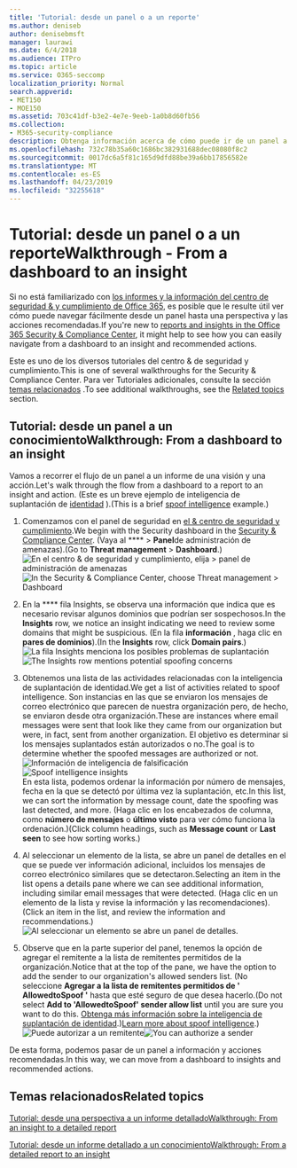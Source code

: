 ```yaml
---
title: 'Tutorial: desde un panel o a un reporte'
ms.author: deniseb
author: denisebmsft
manager: laurawi
ms.date: 6/4/2018
ms.audience: ITPro
ms.topic: article
ms.service: O365-seccomp
localization_priority: Normal
search.appverid:
- MET150
- MOE150
ms.assetid: 703c41df-b3e2-4e7e-9eeb-1a0b8d60fb56
ms.collection:
- M365-security-compliance
description: Obtenga información acerca de cómo puede ir de un panel a un conocimiento de las acciones recomendadas en el centro de seguridad &amp; y cumplimiento.
ms.openlocfilehash: 732c78b35a60c1686bc382931688dec08080f8c2
ms.sourcegitcommit: 0017dc6a5f81c165d9dfd88be39a6bb17856582e
ms.translationtype: MT
ms.contentlocale: es-ES
ms.lasthandoff: 04/23/2019
ms.locfileid: "32255618"
---
```

# <a name="walkthrough---from-a-dashboard-to-an-insight"></a><span data-ttu-id="f865c-103">Tutorial: desde un panel o a un reporte</span><span class="sxs-lookup"><span data-stu-id="f865c-103">Walkthrough - From a dashboard to an insight</span></span>

<span data-ttu-id="f865c-104">Si no está familiarizado con [los informes y la información del centro de seguridad &amp; y cumplimiento de Office 365](reports-and-insights-in-security-and-compliance.md), es posible que le resulte útil ver cómo puede navegar fácilmente desde un panel hasta una perspectiva y las acciones recomendadas.</span><span class="sxs-lookup"><span data-stu-id="f865c-104">If you're new to [reports and insights in the Office 365 Security &amp; Compliance Center](reports-and-insights-in-security-and-compliance.md), it might help to see how you can easily navigate from a dashboard to an insight and recommended actions.</span></span> 
  
<span data-ttu-id="f865c-105">Este es uno de los diversos tutoriales del centro &amp; de seguridad y cumplimiento.</span><span class="sxs-lookup"><span data-stu-id="f865c-105">This is one of several walkthroughs for the Security &amp; Compliance Center.</span></span> <span data-ttu-id="f865c-106">Para ver Tutoriales adicionales, consulte la sección [temas relacionados](#related-topics) .</span><span class="sxs-lookup"><span data-stu-id="f865c-106">To see additional walkthroughs, see the [Related topics](#related-topics) section.</span></span> 
  
## <a name="walkthrough-from-a-dashboard-to-an-insight"></a><span data-ttu-id="f865c-107">Tutorial: desde un panel a un conocimiento</span><span class="sxs-lookup"><span data-stu-id="f865c-107">Walkthrough: From a dashboard to an insight</span></span>

<span data-ttu-id="f865c-108">Vamos a recorrer el flujo de un panel a un informe de una visión y una acción.</span><span class="sxs-lookup"><span data-stu-id="f865c-108">Let's walk through the flow from a dashboard to a report to an insight and action.</span></span> <span data-ttu-id="f865c-109">(Este es un breve ejemplo de inteligencia de suplantación de [identidad](learn-about-spoof-intelligence.md) ).</span><span class="sxs-lookup"><span data-stu-id="f865c-109">(This is a brief [spoof intelligence](learn-about-spoof-intelligence.md) example.)</span></span> 
  
1. <span data-ttu-id="f865c-110">Comenzamos con el panel de seguridad en [el &amp; centro de seguridad y cumplimiento](https://protection.office.com).</span><span class="sxs-lookup"><span data-stu-id="f865c-110">We begin with the Security dashboard in the [Security &amp; Compliance Center](https://protection.office.com).</span></span> <span data-ttu-id="f865c-111">(Vaya al \*\*\*\* \> **Panel**de administración de amenazas).</span><span class="sxs-lookup"><span data-stu-id="f865c-111">(Go to **Threat management** \> **Dashboard**.)</span></span><br><span data-ttu-id="f865c-112">![En el centro &amp; de seguridad y cumplimiento, elija \> panel de administración de amenazas](media/05a38660-eb13-4960-a266-11809c453d95.png)</span><span class="sxs-lookup"><span data-stu-id="f865c-112">![In the Security &amp; Compliance Center, choose Threat management \> Dashboard](media/05a38660-eb13-4960-a266-11809c453d95.png)</span></span><br>
  
2. <span data-ttu-id="f865c-113">En la \*\*\*\* fila Insights, se observa una información que indica que es necesario revisar algunos dominios que podrían ser sospechosos.</span><span class="sxs-lookup"><span data-stu-id="f865c-113">In the **Insights** row, we notice an insight indicating we need to review some domains that might be suspicious.</span></span> <span data-ttu-id="f865c-114">(En la fila **información** , haga clic en **pares de dominios**).</span><span class="sxs-lookup"><span data-stu-id="f865c-114">(In the **Insights** row, click **Domain pairs**.)</span></span><br><span data-ttu-id="f865c-115">![La fila Insights menciona los posibles problemas de suplantación](media/dd1d0cb3-3201-45d7-b41d-18a0944fe85d.png)</span><span class="sxs-lookup"><span data-stu-id="f865c-115">![The Insights row mentions potential spoofing concerns](media/dd1d0cb3-3201-45d7-b41d-18a0944fe85d.png)</span></span><br>
  
3. <span data-ttu-id="f865c-116">Obtenemos una lista de las actividades relacionadas con la inteligencia de suplantación de identidad.</span><span class="sxs-lookup"><span data-stu-id="f865c-116">We get a list of activities related to spoof intelligence.</span></span> <span data-ttu-id="f865c-117">Son instancias en las que se enviaron los mensajes de correo electrónico que parecen de nuestra organización pero, de hecho, se enviaron desde otra organización.</span><span class="sxs-lookup"><span data-stu-id="f865c-117">These are instances where email messages were sent that look like they came from our organization but were, in fact, sent from another organization.</span></span> <span data-ttu-id="f865c-118">El objetivo es determinar si los mensajes suplantados están autorizados o no.</span><span class="sxs-lookup"><span data-stu-id="f865c-118">The goal is to determine whether the spoofed messages are authorized or not.</span></span><br><span data-ttu-id="f865c-119">![Información de inteligencia de falsificación](media/a2e2b4fd-0c1e-499f-8401-cf3089da82fa.png)</span><span class="sxs-lookup"><span data-stu-id="f865c-119">![Spoof intelligence insights](media/a2e2b4fd-0c1e-499f-8401-cf3089da82fa.png)</span></span><br><span data-ttu-id="f865c-120">En esta lista, podemos ordenar la información por número de mensajes, fecha en la que se detectó por última vez la suplantación, etc.</span><span class="sxs-lookup"><span data-stu-id="f865c-120">In this list, we can sort the information by message count, date the spoofing was last detected, and more.</span></span> <span data-ttu-id="f865c-121">(Haga clic en los encabezados de columna, como **número de mensajes** o **último visto** para ver cómo funciona la ordenación.)</span><span class="sxs-lookup"><span data-stu-id="f865c-121">(Click column headings, such as **Message count** or **Last seen** to see how sorting works.)</span></span> 
    
4. <span data-ttu-id="f865c-122">Al seleccionar un elemento de la lista, se abre un panel de detalles en el que se puede ver información adicional, incluidos los mensajes de correo electrónico similares que se detectaron.</span><span class="sxs-lookup"><span data-stu-id="f865c-122">Selecting an item in the list opens a details pane where we can see additional information, including similar email messages that were detected.</span></span> <span data-ttu-id="f865c-123">(Haga clic en un elemento de la lista y revise la información y las recomendaciones).</span><span class="sxs-lookup"><span data-stu-id="f865c-123">(Click an item in the list, and review the information and recommendations.)</span></span><br>![Al seleccionar un elemento se abre un panel de detalles.](media/7ad1faa5-6ca2-474e-a609-eb275e0a8e59.png)<br>
  
5. <span data-ttu-id="f865c-125">Observe que en la parte superior del panel, tenemos la opción de agregar el remitente a la lista de remitentes permitidos de la organización.</span><span class="sxs-lookup"><span data-stu-id="f865c-125">Notice that at the top of the pane, we have the option to add the sender to our organization's allowed senders list.</span></span> <span data-ttu-id="f865c-126">(No seleccione **Agregar a la lista de remitentes permitidos de ' AllowedtoSpoof '** hasta que esté seguro de que desea hacerlo.</span><span class="sxs-lookup"><span data-stu-id="f865c-126">(Do not select **Add to 'AllowedtoSpoof' sender allow list** until you are sure you want to do this.</span></span> <span data-ttu-id="f865c-127">[Obtenga más información sobre la inteligencia de suplantación de identidad](learn-about-spoof-intelligence.md).)</span><span class="sxs-lookup"><span data-stu-id="f865c-127">[Learn more about spoof intelligence](learn-about-spoof-intelligence.md).)</span></span><br><span data-ttu-id="f865c-128">![Puede autorizar a un remitente](media/caf0c20a-6047-486d-8060-5a229a3de49f.png)</span><span class="sxs-lookup"><span data-stu-id="f865c-128">![You can authorize a sender](media/caf0c20a-6047-486d-8060-5a229a3de49f.png)</span></span>
  
<span data-ttu-id="f865c-129">De esta forma, podemos pasar de un panel a información y acciones recomendadas.</span><span class="sxs-lookup"><span data-stu-id="f865c-129">In this way, we can move from a dashboard to insights and recommended actions.</span></span>
  
## <a name="related-topics"></a><span data-ttu-id="f865c-130">Temas relacionados</span><span class="sxs-lookup"><span data-stu-id="f865c-130">Related topics</span></span>

[<span data-ttu-id="f865c-131">Tutorial: desde una perspectiva a un informe detallado</span><span class="sxs-lookup"><span data-stu-id="f865c-131">Walkthrough: From an insight to a detailed report</span></span>](from-an-insight-to-a-detailed-report.md)
  
[<span data-ttu-id="f865c-132">Tutorial: desde un informe detallado a un conocimiento</span><span class="sxs-lookup"><span data-stu-id="f865c-132">Walkthrough: From a detailed report to an insight</span></span>](from-a-detailed-report-to-an-insight.md)
  

